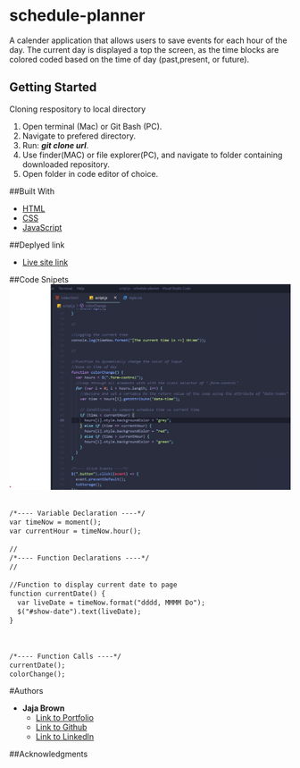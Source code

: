 # schedule-planner

A calender application that allows users to save events for each hour of the day. The current day is displayed a top the screen, as the time blocks are colored coded based on the time of day (past,present, or future).

## Getting Started

Cloning respository to local directory

1. Open terminal (Mac) or Git Bash (PC).
2. Navigate to prefered directory.
3. Run: **_git clone url_**.
4. Use finder(MAC) or file explorer(PC), and navigate to folder containing downloaded repository.
5. Open folder in code editor of choice.

##Built With

- [HTML](https://developer.mozilla.org/en-US/docs/Web/HTML)
- [CSS](https://developer.mozilla.org/en-US/docs/Web/CSS)
- [JavaScript](https://developer.mozilla.org/en-US/docs/Web/JavaScript)

##Deplyed link

- [Live site link](https://jbrown827.github.io/schedule-planner/)

##Code Snipets
![alt text](./assets/img/screenshot.jpg)

```

/*---- Variable Declaration ----*/
var timeNow = moment();
var currentHour = timeNow.hour();

//
/*---- Function Declarations ----*/
//

//Function to display current date to page
function currentDate() {
  var liveDate = timeNow.format("dddd, MMMM Do");
  $("#show-date").text(liveDate);
}



/*---- Function Calls ----*/
currentDate();
colorChange();

```

#Authors

- **Jaja Brown**
  - [Link to Portfolio]()
  - [Link to Github](https://github.com/jbrown827)
  - [Link to LinkedIn](https://www.linkedin.com/in/jaja-brown-a42261201/)

##Acknowledgments
